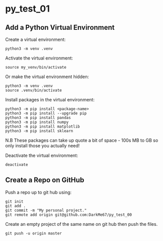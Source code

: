 # py_test_01

## Add a Python Virtual Environment

Create a virtual environment:
```
python3 -m venv .venv
```

Activate the virtual environment:
```
source my_venv/bin/activate
```

Or make the virtual environment hidden:
```
python3 -m venv .venv
source .venv/bin/activate
```

Install packages in the virtual environment:
```
python3 -m pip install <package-name>
python3 -m pip install --upgrade pip
python3 -m pip install pandas
python3 -m pip install numpy
python3 -m pip install matplotlib
python3 -m pip install sklearn
```

N.B These packages can take up quote a bit of space - 100s MB to GB so only install those you actually need!

Deactivate the virtual environment:
```
deactivate
```

## Create a Repo on GitHub

Push a repo up to git hub using:
```
git init
git add .
git commit -m "My personal project."
git remote add origin git@github.com:DarkMe67/py_test_00
```
Create an empty project of the same name on git hub then push the files.
```
git push -u origin master
```
